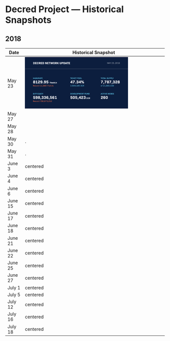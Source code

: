 # Decred Project — Historical Snapshots
## 2018

| Date | Historical Snapshot |
| ---- | ---- |
| May 23 | <img src="/snapshots/230518.png" width="75%"> |
| May 27 |  |
| May 28 |  |
| May 30 | . |
| May 31 | . |
| June 3 | centered |
| June 4 | centered |
| June 6 | centered |
| June 15 | centered |
| June 17 | centered |
| June 18 | centered |
| June 21 | centered |
| June 22 | centered |
| June 25 | centered |
| June 27 | centered |
| July 1 | centered |
| July 5 | centered |
| July 12 | centered |
| July 16 | centered |
| July 18 | centered |
